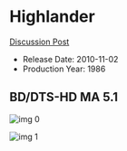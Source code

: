 # Highlander

[Discussion Post](https://www.avsforum.com/threads/bass-eq-for-filtered-movies.2995212/post-58484750)

* Release Date: 2010-11-02
* Production Year: 1986

## BD/DTS-HD MA 5.1

![img 0](https://i.imgur.com/5lglduc.jpg)

![img 1](https://i.imgur.com/KJ9HNT1.png)

